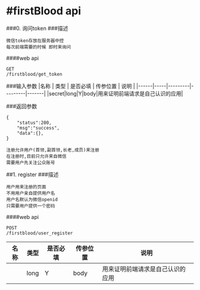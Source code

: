 #firstBlood  api
==============

###0. 询问token
###描述
```
微信token存放在服务器中控
每次前端需要的时候 即时来询问
```
####web api
```
GET
/firstblood/get_token
```

###输入参数
|名称 | 类型 | 是否必填 | 传参位置 | 说明 |
|------|-----|---------|---------|-------|
|secret|long|Y|body|用来证明前端请求是自己认识的应用|

###返回参数
```
{
	"status":200,
	"msg":"success",
	"data":{},
}
```


```
注册允许用户(首领,副首领,长老,成员)来注册
在注册时,目前只允许来自微信
需要用户先关注公众账号
```


##1. register
###描述
```
用户用来注册的页面
不用用户亲自提供用户名
用户名默认为微信openid
只需要用户提供一个密码
```
####web api
```
POST
/firstblood/user_register
```
|名称 | 类型 | 是否必填 | 传参位置 | 说明 |
|------|-----|---------|---------|-------|
||long|Y|body|用来证明前端请求是自己认识的应用|